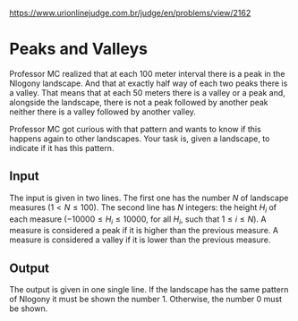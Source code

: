 https://www.urionlinejudge.com.br/judge/en/problems/view/2162

# Peaks and Valleys

Professor MC realized that at each 100 meter interval there is a peak in the
Nlogony landscape. And that at exactly half way of each two peaks there is a
valley. That means that at each 50 meters there is a valley or a peak and,
alongside the landscape, there is not a peak followed by another peak neither
there is a valley followed by another valley.

Professor MC got curious with that pattern and wants to know if this happens
again to other landscapes. Your task is, given a landscape, to indicate if it
has this pattern.

## Input

The input is given in two lines. The first one has the number $N$ of landscape
measures ($1 < N \leq 100$). The second line has $N$ integers: the height
$H_i$ of each measure ($-10000 \leq H_i \leq 10000$, for all $H_i$, such that
$1 \leq i \leq N$). A measure is considered a peak if it is higher than the
previous measure. A measure is considered a valley if it is lower than the
previous measure.

## Output

The output is given in one single line. If the landscape has the same pattern
of Nlogony it must be shown the number 1. Otherwise, the number 0 must be
shown.

